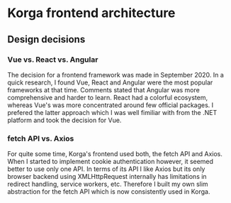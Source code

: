 # Korga frontend architecture

## Design decisions

### Vue vs. React vs. Angular
The decision for a frontend framework was made in September 2020.
In a quick research, I found Vue, React and Angular were the most popular frameworks at that time.
Comments stated that Angular was more comprehensive and harder to learn.
React had a colorful ecosystem, whereas Vue's was more concentrated around few official packages.
I prefered the latter approach which I was well fimiliar with from the .NET platform and took the decision for Vue.

### fetch API vs. Axios
For quite some time, Korga's frontend used both, the fetch API and Axios.
When I started to implement cookie authentication however, it seemed better to use only one API.
In terms of its API I like Axios but its only browser backend using XMLHttpRequest internally has limitations in redirect handling, service workers, etc.
Therefore I built my own slim abstraction for the fetch API which is now consistently used in Korga.
